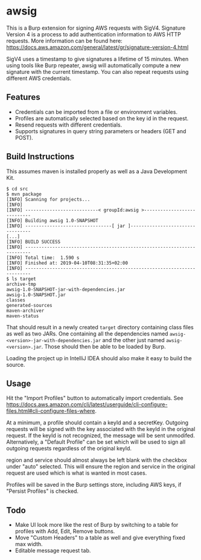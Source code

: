 # awsig
This is a Burp extension for signing AWS requests with SigV4. Signature Version 4 is a process to add authentication information to AWS HTTP requests. More information can be found here: https://docs.aws.amazon.com/general/latest/gr/signature-version-4.html

SigV4 uses a timestamp to give signatures a lifetime of 15 minutes. When using tools like Burp repeater, awsig will automatically compute a new signature with the current timestamp. You can also repeat requests using different AWS credentials.

## Features
- Credentials can be imported from a file or environment variables.
- Profiles are automatically selected based on the key id in the request.
- Resend requests with different credentials.
- Supports signatures in query string parameters or headers (GET and POST).


## Build Instructions
This assumes maven is installed properly as well as a Java Development Kit.

```
$ cd src
$ mvn package
[INFO] Scanning for projects...
[INFO]
[INFO] ---------------------------< groupId:awsig >----------------------------
[INFO] Building awsig 1.0-SNAPSHOT
[INFO] --------------------------------[ jar ]---------------------------------
[...]
[INFO] BUILD SUCCESS
[INFO] ------------------------------------------------------------------------
[INFO] Total time:  1.590 s
[INFO] Finished at: 2019-04-10T08:31:35+02:00
[INFO] ------------------------------------------------------------------------
$ ls target
archive-tmp
awsig-1.0-SNAPSHOT-jar-with-dependencies.jar
awsig-1.0-SNAPSHOT.jar
classes
generated-sources
maven-archiver
maven-status
```

That should result in a newly created `target` directory containing class files
as well as two JARs. One containing all the dependencies named
`awsig-<version>-jar-with-dependencies.jar` and the other just named
`awsig-<version>.jar`. Those should then be able to be loaded by Burp.

Loading the project up in IntelliJ IDEA should also make it easy to build the
source.


## Usage
Hit the "Import Profiles" button to automatically import credentials. See https://docs.aws.amazon.com/cli/latest/userguide/cli-configure-files.html#cli-configure-files-where.

At a minimum, a profile should contain a keyId and a secretKey. Outgoing requests will be signed with the key associated with the keyId in the original request. If the keyId is not recognized, the message will be sent unmodifed. Alternatively, a "Default Profile" can be set which will be used to sign all outgoing requests regardless of the original keyId.

region and service should almost always be left blank with the checkbox under "auto" selected. This will ensure the region and service in the original request are used which is what is wanted in most cases.

Profiles will be saved in the Burp settings store, including AWS keys, if "Persist Profiles" is checked.

## Todo
- Make UI look more like the rest of Burp by switching to a table for profiles with Add, Edit, Remove buttons.
- Move "Custom Headers" to a table as well and give everything fixed max width.
- Editable message request tab.
